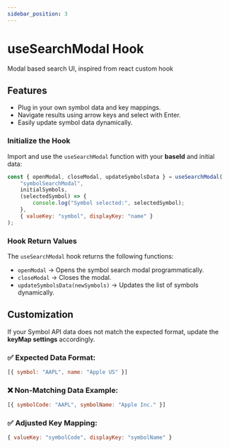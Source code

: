 ```yaml
---
sidebar_position: 3
---
```


# useSearchModal Hook

Modal based search UI, inspired from react custom hook

## Features
-  Plug in your own symbol data and key mappings.
-  Navigate results using arrow keys and select with Enter.
-  Easily update symbol data dynamically.

###  Initialize the Hook

Import and use the `useSearchModal` function with your **baseId** and initial data:

```js
const { openModal, closeModal, updateSymbolsData } = useSearchModal(
    "symbolSearchModal",
    initialSymbols,
    (selectedSymbol) => {
        console.log("Symbol selected:", selectedSymbol);
    },
    { valueKey: "symbol", displayKey: "name" }
);

```

### Hook Return Values
The `useSearchModal` hook returns the following functions:

- `openModal` → Opens the symbol search modal programmatically.
- `closeModal` → Closes the modal.
- `updateSymbolsData(newSymbols)` → Updates the list of symbols dynamically.


## Customization
If your Symbol API data does not match the expected format, update the **keyMap settings** accordingly.  

### ✅ Expected Data Format:  
```js
[{ symbol: "AAPL", name: "Apple US" }]
```

### ❌ Non-Matching Data Example:  
```js
[{ symbolCode: "AAPL", symbolName: "Apple Inc." }]
```

### ✅ Adjusted Key Mapping:  
```js
{ valueKey: "symbolCode", displayKey: "symbolName" }